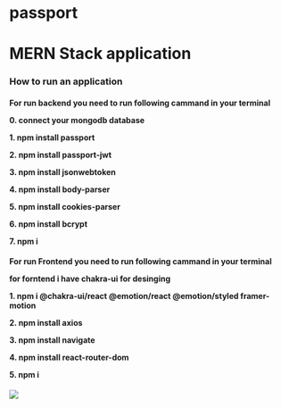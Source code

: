 # passport
<h1>
MERN Stack application
</h1>
<h3>
 How to run an application
</h>
<h4>
For run backend you need to run following cammand in your terminal
<p>0. connect your mongodb database</p>
<p>1. npm install passport</p>
<p>2. npm install passport-jwt</p>
<p>3. npm install jsonwebtoken</p>
<p>4. npm install body-parser</p>
<p>5. npm install cookies-parser</p>
<p>6. npm install bcrypt</p>
<p>7. npm i</p>
</h4>


<h4>
For run Frontend you need to run following cammand in your terminal<br>
<p>for forntend i have chakra-ui for desinging</p>
<p>1. npm i @chakra-ui/react @emotion/react @emotion/styled framer-motion</p>
<p>2. npm install axios</p>
<p>3. npm install navigate</p>
<p>4. npm install react-router-dom</p>
<p>5. npm i</p>
</h4>
<img src='https://www.linkpicture.com/q/Screenshot-49_5.png'></img>
